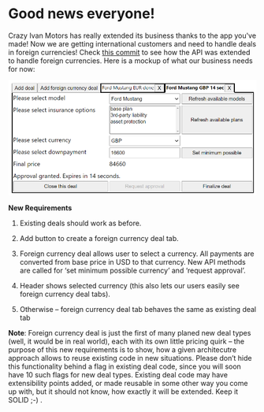 # Good news everyone!
Crazy Ivan Motors has really extended its business thanks to the app you've made! Now we are getting international customers and need to handle deals in foreign currencies! Check [this commit](https://github.com/IKoshelev/react-app-architecture-showcases/commit/806b014a00aa383a337da7d01ffb2bf378f8731b) to see how the API was extended to handle foreign currencies.  Here is a mockup of what our business needs for now:

![](/requirments-sketches/9.png)

**New Requirements**
1.	Existing deals should work as before.

2.	Add button to create a foreign currency deal tab.

3.	Foreign currency deal allows user to select a currency. All payments are converted from base price in USD to that currency. New API methods are called for ‘set minimum possible currency’ and ‘request approval’.

4.	Header shows selected currency (this also lets our users easily see foreign currency deal tabs).

5.	Otherwise – foreign currency deal tab behaves the same as existing deal tab

**Note**: Foreign currency deal is just the first of many planed new deal types (well, it would be in real world), each with its own little pricing quirk – the purpose of this new requirements is to show, how a given architecutre approach allows to reuse existing code in new situations. Please don’t hide this functionality behind a flag in existing deal code, since you will soon have 10 such flags for new deal types. Existing deal code may have extensibility points added, or made reusable in some other way you come up with, but it should not know, how exactly it will be extended. Keep it SOLID ;-) .
